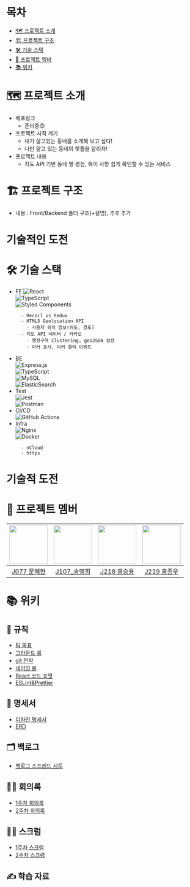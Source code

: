 # 목차
- [🗺 프로젝트 소개](#-프로젝트-소개)
- [🏗 프로젝트 구조](#-프로젝트-구조)
- [🛠 기술 스택](#-기술-스택)
- [🗿 프로젝트 멤버](#-프로젝트-멤버)
- [📚 위키](#-위키)

# 🗺 프로젝트 소개
- 배포링크
  - 준비중😍
- 프로젝트 시작 계기
  - 내가 살고있는 동네를 소개해 보고 싶다!
  - 나만 알고 있는 동네의 핫플을 알리자!
- 프로젝트 내용
  - 지도 API 기반 동네 별 평점, 특이 사항 쉽게 확인할 수 있는 서비스

# 🏗 프로젝트 구조
- 내용 : Front/Backend 폴더 구조(+설명), 추후 추가

# 기술적인 도전

# 🛠 기술 스택
  - FE
    ![React](https://img.shields.io/badge/react-%2320232a.svg?style=for-the-badge&logo=react&logoColor=%2361DAFB)    
    ![TypeScript](https://img.shields.io/badge/typescript-%23007ACC.svg?style=for-the-badge&logo=typescript&logoColor=white)    
    ![Styled Components](https://img.shields.io/badge/styled--components-DB7093?style=for-the-badge&logo=styled-components&logoColor=white)    
    ```
      - Recoil vs Redux
      - HTML5 Geolocation API
        - 사용자 위치 정보(위도, 경도)
      - 지도 API 네이버 / 카카오
        - 행정구역 Clustering, geoJSON 설정
        - 마커 표시, 마커 클릭 이벤트
    ```
  - BE    
    ![Express.js](https://img.shields.io/badge/express.js-%23404d59.svg?style=for-the-badge&logo=express&logoColor=%2361DAFB)    
    ![TypeScript](https://img.shields.io/badge/typescript-%23007ACC.svg?style=for-the-badge&logo=typescript&logoColor=white)    
    ![MySQL](https://img.shields.io/badge/mysql-%2300f.svg?style=for-the-badge&logo=mysql&logoColor=white)    
    ![ElasticSearch](https://img.shields.io/badge/-ElasticSearch-005571?style=for-the-badge&logo=elasticsearch)    
  - Test    
   ![Jest](https://img.shields.io/badge/-jest-%23C21325?style=for-the-badge&logo=jest&logoColor=white)    
   ![Postman](https://img.shields.io/badge/Postman-FF6C37?style=for-the-badge&logo=postman&logoColor=white)    
  - CI/CD    
    ![GitHub Actions](https://img.shields.io/badge/githubactions-%232671E5.svg?style=for-the-badge&logo=githubactions&logoColor=white)    
  - Infra    
    ![Nginx](https://img.shields.io/badge/nginx-%23009639.svg?style=for-the-badge&logo=nginx&logoColor=white)    
    ![Docker](https://img.shields.io/badge/docker-%230db7ed.svg?style=for-the-badge&logo=docker&logoColor=white)    
    ```
      - nCloud
      - https
    ```

# 기술적 도전

# 🗿 프로젝트 멤버
|[<img src="https://avatars.githubusercontent.com/u/55529617?v=4" width="100px">](https://github.com/ChipmunkForLove)|[<img src="https://github.com/mhsong95.png" width="100px">](https://github.com/gidskql6671)|[<img src="https://github.com/isanghaessi.png" width="100px">](https://github.com/isanghaessi)|[<img src="https://github.com/hongjw1938.png" width="100px">](https://github.com/hongjw1938)|
|:---:|:---:|:---:|:---:|
|[J077 문혜현](https://github.com/ChipmunkForLove) | [J107_송명회](https://github.com/mhsong95) | [J218 홍승용](https://github.com/isanghaessi) | [J219 홍종우](https://github.com/hongjw1938)

# 📚 위키
## 🤝 규칙
<ul>
  <li><a href="https://github.com/boostcampwm-2021/WEB11/wiki/팀-목표">팀 목표</a></li>
  <li><a href="https://github.com/boostcampwm-2021/WEB11/wiki/그라운드-룰">그라운드 룰</a></li>
  <li><a href="https://github.com/boostcampwm-2021/WEB11/wiki/git-전략">git 전략</a></li>
  <li><a href="https://github.com/boostcampwm-2021/WEB11/wiki/네이밍-룰">네이밍 룰</a></li>
  <li><a href="https://github.com/boostcampwm-2021/WEB11/wiki/React-코드-포맷">React 코드 포맷</a></li>
  <li><a href="https://github.com/boostcampwm-2021/WEB11/wiki/ESLint&Prettier">ESLint&Prettier</a></li>
</ul>

## 📝 명세서
<ul>
  <li><a href="https://www.figma.com/file/Jnu0QBCLdbRJ94G5jhzl8F/%EB%8F%99%EB%84%A4%ED%9B%84%EA%B8%B0?node-id=0%3A1">디자인 명세서</a></li>
  <li><a href="https://github.com/boostcampwm-2021/WEB11/wiki/ERD">ERD</a></li>
</ul>

## 🗂 백로그
<ul>
  <li><a href="https://docs.google.com/spreadsheets/d/1dt-VD4Iwxucy0ygJFUK-5dqbiBJOHNPNBY00G2yfRPo/edit#gid=0">백로그 스프레드 시트</a></li>
</ul>

## 🙋‍♂️ 회의록
<ul>
  <li><a href="https://github.com/boostcampwm-2021/WEB11/wiki/1주차 회의록">1주차 회의록</a></li>
  <li><a href="https://github.com/boostcampwm-2021/WEB11/wiki/2주차 회의록">2주차 회의록</a></li>
</ul>

## 👯‍♀️ 스크럼
<ul>
  <li><a href="https://github.com/boostcampwm-2021/WEB11/wiki/데일리 스크럼">1주차 스크럼</a></li>
  <li><a href="https://github.com/boostcampwm-2021/WEB11/wiki/2주차 스크럼">2주차 스크럼</a></li>
</ul>

## ✍️ 학습 자료
<ul>
</ul>
</ul>
